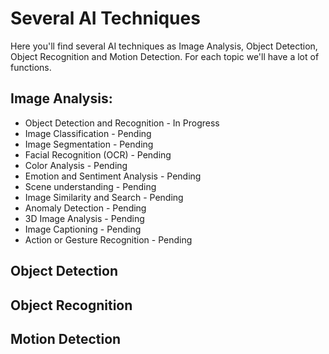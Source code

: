 # Several AI Techniques
Here you'll find several AI techniques as Image Analysis, Object Detection, Object Recognition and Motion Detection. For each topic we'll have a lot of functions.  
## **Image Analysis:**
  - Object Detection and Recognition - In Progress
  - Image Classification             - Pending
  - Image Segmentation               - Pending
  - Facial Recognition (OCR)         - Pending
  - Color Analysis                   - Pending
  - Emotion and Sentiment Analysis   - Pending
  - Scene understanding              - Pending
  - Image Similarity and Search      - Pending
  - Anomaly Detection                - Pending
  - 3D Image Analysis                - Pending
  - Image Captioning                 - Pending
  - Action or Gesture Recognition    - Pending  
## **Object Detection**  
## **Object Recognition**  
## **Motion Detection**  
